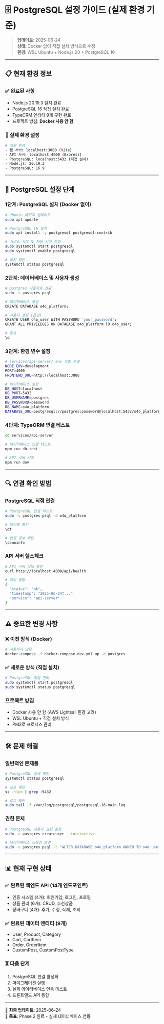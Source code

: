 # 🗄️ PostgreSQL 설정 가이드 (실제 환경 기준)

> **업데이트**: 2025-06-24  
> **상태**: Docker 없이 직접 설치 방식으로 수정  
> **환경**: WSL Ubuntu + Node.js 20 + PostgreSQL 16

---

## 📋 **현재 환경 정보**

### **✅ 완료된 사항**
- Node.js 20.19.3 설치 완료
- PostgreSQL 16 직접 설치 완료
- TypeORM 엔티티 9개 구현 완료
- 프로젝트 방침: **Docker 사용 안 함**

### **🔧 실제 환경 설정**
```bash
# 개발 환경
- 웹 서버: localhost:3000 (Vite)
- API 서버: localhost:4000 (Express)
- PostgreSQL: localhost:5432 (직접 설치)
- Node.js: 20.19.3
- PostgreSQL: 16.9
```

---

## 🚀 **PostgreSQL 설정 단계**

### **1단계: PostgreSQL 설치 (Docker 없이)**
```bash
# Ubuntu 패키지 업데이트
sudo apt update

# PostgreSQL 16 설치
sudo apt install -y postgresql postgresql-contrib

# 서비스 시작 및 자동 시작 설정
sudo systemctl start postgresql
sudo systemctl enable postgresql

# 설치 확인
systemctl status postgresql
```

### **2단계: 데이터베이스 및 사용자 생성**
```bash
# postgres 사용자로 전환
sudo -u postgres psql

# 데이터베이스 생성
CREATE DATABASE o4o_platform;

# 사용자 생성 (옵션)
CREATE USER o4o_user WITH PASSWORD 'your_password';
GRANT ALL PRIVILEGES ON DATABASE o4o_platform TO o4o_user;

# 종료
\q
```

### **3단계: 환경 변수 설정**
```bash
# services/api-server/.env 파일 수정
NODE_ENV=development
PORT=4000
FRONTEND_URL=http://localhost:3000

# 데이터베이스 설정
DB_HOST=localhost
DB_PORT=5432
DB_USERNAME=postgres
DB_PASSWORD=password
DB_NAME=o4o_platform
DATABASE_URL=postgresql://postgres:password@localhost:5432/o4o_platform
```

### **4단계: TypeORM 연결 테스트**
```bash
cd services/api-server

# 데이터베이스 연결 테스트
npm run db:test

# API 서버 시작
npm run dev
```

---

## 🔍 **연결 확인 방법**

### **PostgreSQL 직접 연결**
```bash
# PostgreSQL 연결 테스트
sudo -u postgres psql -d o4o_platform

# 테이블 확인
\dt

# 연결 정보 확인
\conninfo
```

### **API 서버 헬스체크**
```bash
# API 서버 상태 확인
curl http://localhost:4000/api/health

# 예상 응답
{
  "status": "ok",
  "timestamp": "2025-06-24T...",
  "service": "api-server"
}
```

---

## ⚠️ **중요한 변경 사항**

### **❌ 이전 방식 (Docker)**
```bash
# 사용하지 않음
docker-compose -f docker-compose.dev.yml up -d postgres
```

### **✅ 새로운 방식 (직접 설치)**
```bash
# PostgreSQL 직접 관리
sudo systemctl start postgresql
sudo systemctl status postgresql
```

### **프로젝트 방침**
- Docker 사용 안 함 (AWS Lightsail 환경 고려)
- WSL Ubuntu + 직접 설치 방식
- PM2로 프로세스 관리

---

## 🛠️ **문제 해결**

### **일반적인 문제들**
```bash
# PostgreSQL 상태 확인
systemctl status postgresql

# 포트 확인
ss -tlpn | grep :5432

# 로그 확인
sudo tail -f /var/log/postgresql/postgresql-16-main.log
```

### **권한 문제**
```bash
# PostgreSQL 사용자 권한 설정
sudo -u postgres createuser --interactive

# 데이터베이스 소유권 변경
sudo -u postgres psql -c "ALTER DATABASE o4o_platform OWNER TO o4o_user;"
```

---

## 📊 **현재 구현 상태**

### **✅ 완료된 백엔드 API (14개 엔드포인트)**
- 인증 시스템 (4개): 회원가입, 로그인, 프로필
- 상품 관리 (6개): CRUD, 추천상품
- 장바구니 (4개): 추가, 수정, 삭제, 조회

### **✅ 완료된 데이터 엔티티 (9개)**
- User, Product, Category
- Cart, CartItem
- Order, OrderItem
- CustomPost, CustomPostType

### **⏳ 다음 단계**
1. PostgreSQL 연결 활성화
2. 마이그레이션 실행
3. 실제 데이터베이스 연동 테스트
4. 프론트엔드 API 통합

---

**📅 최종 업데이트**: 2025-06-24  
**🎯 목표**: Phase 2 완료 - 실제 데이터베이스 연동